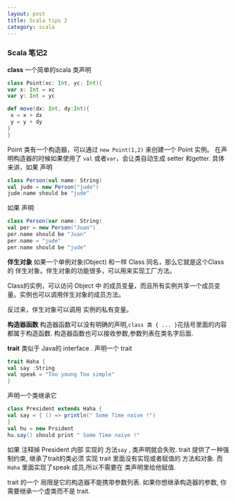 ```yaml
---
layout: post
title: Scala tips 2
category: scala
---
```

### Scala 笔记2

**class**
一个简单的scala 类声明

```scala
class Point(xc: Int, yc: Int){
var x: Int = xc
var y: Int = yc 

def move(dx: Int, dy:Int){
 x = x + dx
 y = y + dy
}
}
```


Point 类有一个构造器，可以通过 `new Point(1,2)` 来创建一个 Point 实例。
在声明构造器的时候如果使用了 `val` 或者`var`，会让类自动生成 setter 和getter.
具体来讲，如果 声明

```scala
class Person(val name: String)
val jude = new Person("jude") 
jude.name should be "jude"
```

如果 声明

```scala
class Person(var name: String)
val per = new Person("Juan")
per.name should be "Juan"
per.name = "jude"
per.name should be "jude"
```

**伴生对象**
 如果一个单例对象(Object) 和一样 Class 同名，那么它就是这个Class的 伴生对象。伴生对象的功能很多，可以用来实现工厂方法。

Class的实例，可以访问 Object 中 的成员变量，而且所有实例共享一个成员变量。实例也可以调用伴生对象的成员方法。

反过来，伴生对象可以调用 实例的私有变量。

**构造器函数**
构造器函数可以没有明确的声明,` class 类 { ... } `花括号里面的内容都属于构造函数. 构造器函数也可以接收参数,参数列表在类名字后面.

**trait**
类似于 Java的 interface . 声明一个 trait

```scala
trait Haha {
val say :String
val speak = "Too young Too simple"
}
```

声明一个类继承它 

```scala 
class President extends Haha {
val say = { () => println(" Some Time naive !")
}
val hu = new Prsident
hu.say() should print " Some Time naive !"    
```

如果 注释掉 President 内部 实现的 方法`say` , 类声明就会失败.
trait 提供了一种强制约束, 继承了trait的类必须 实现 trait 里面没有实现或者赋值的 方法和对象. 
而 `Haha` 里面实现了speak 成员,所以不需要在 类声明里给他赋值.

trait 的一个 局限是它的构造器不能携带参数列表. 如果你想继承构造器的参数, 你需要继承一个虚类而不是 trait.